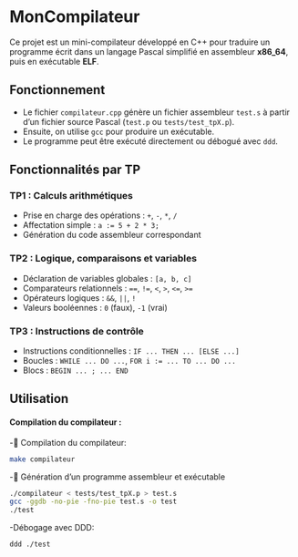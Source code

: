 # MonCompilateur

Ce projet est un mini-compilateur développé en C++ pour traduire un programme écrit dans un langage Pascal simplifié en assembleur **x86_64**, puis en exécutable **ELF**.

## Fonctionnement

- Le fichier `compilateur.cpp` génère un fichier assembleur `test.s` à partir d’un fichier source Pascal (`test.p` ou `tests/test_tpX.p`).
- Ensuite, on utilise `gcc` pour produire un exécutable.
- Le programme peut être exécuté directement ou débogué avec `ddd`.

## Fonctionnalités par TP

### TP1 : Calculs arithmétiques
- Prise en charge des opérations : `+`, `-`, `*`, `/`
- Affectation simple : `a := 5 + 2 * 3;`
- Génération du code assembleur correspondant

### TP2 : Logique, comparaisons et variables
- Déclaration de variables globales : `[a, b, c]`
- Comparateurs relationnels : `==`, `!=`, `<`, `>`, `<=`, `>=`
- Opérateurs logiques : `&&`, `||`, `!`
- Valeurs booléennes : `0` (faux), `-1` (vrai)

### TP3 : Instructions de contrôle
- Instructions conditionnelles : `IF ... THEN ... [ELSE ...]`
- Boucles : `WHILE ... DO ...`, `FOR i := ... TO ... DO ...`
- Blocs : `BEGIN ... ; ... END`

## Utilisation


#### Compilation du compilateur :
-🔨 Compilation du compilateur:
```bash
make compilateur
```

-🚀 Génération d’un programme assembleur et exécutable

```bash
./compilateur < tests/test_tpX.p > test.s
gcc -ggdb -no-pie -fno-pie test.s -o test
./test

```
-Débogage avec DDD:

```bash
ddd ./test

```